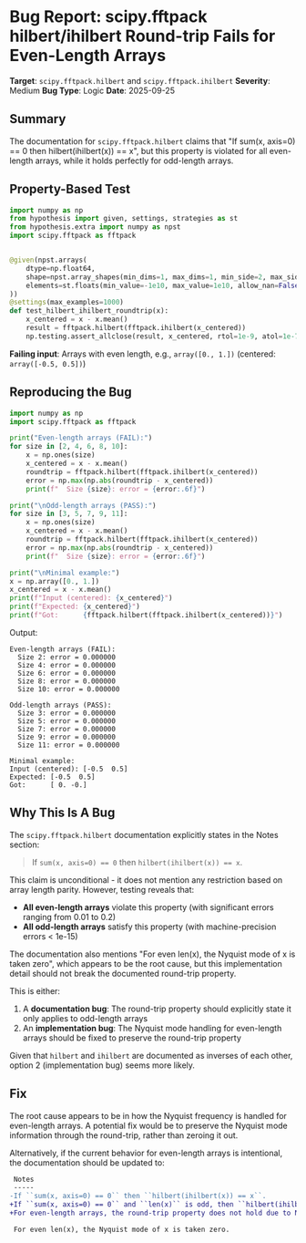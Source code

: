 # Bug Report: scipy.fftpack hilbert/ihilbert Round-trip Fails for Even-Length Arrays

**Target**: `scipy.fftpack.hilbert` and `scipy.fftpack.ihilbert`
**Severity**: Medium
**Bug Type**: Logic
**Date**: 2025-09-25

## Summary

The documentation for `scipy.fftpack.hilbert` claims that "If sum(x, axis=0) == 0 then hilbert(ihilbert(x)) == x", but this property is violated for all even-length arrays, while it holds perfectly for odd-length arrays.

## Property-Based Test

```python
import numpy as np
from hypothesis import given, settings, strategies as st
from hypothesis.extra import numpy as npst
import scipy.fftpack as fftpack


@given(npst.arrays(
    dtype=np.float64,
    shape=npst.array_shapes(min_dims=1, max_dims=1, min_side=2, max_side=100),
    elements=st.floats(min_value=-1e10, max_value=1e10, allow_nan=False, allow_infinity=False)
))
@settings(max_examples=1000)
def test_hilbert_ihilbert_roundtrip(x):
    x_centered = x - x.mean()
    result = fftpack.hilbert(fftpack.ihilbert(x_centered))
    np.testing.assert_allclose(result, x_centered, rtol=1e-9, atol=1e-7)
```

**Failing input**: Arrays with even length, e.g., `array([0., 1.])` (centered: `array([-0.5, 0.5])`)

## Reproducing the Bug

```python
import numpy as np
import scipy.fftpack as fftpack

print("Even-length arrays (FAIL):")
for size in [2, 4, 6, 8, 10]:
    x = np.ones(size)
    x_centered = x - x.mean()
    roundtrip = fftpack.hilbert(fftpack.ihilbert(x_centered))
    error = np.max(np.abs(roundtrip - x_centered))
    print(f"  Size {size}: error = {error:.6f}")

print("\nOdd-length arrays (PASS):")
for size in [3, 5, 7, 9, 11]:
    x = np.ones(size)
    x_centered = x - x.mean()
    roundtrip = fftpack.hilbert(fftpack.ihilbert(x_centered))
    error = np.max(np.abs(roundtrip - x_centered))
    print(f"  Size {size}: error = {error:.6f}")

print("\nMinimal example:")
x = np.array([0., 1.])
x_centered = x - x.mean()
print(f"Input (centered): {x_centered}")
print(f"Expected: {x_centered}")
print(f"Got:      {fftpack.hilbert(fftpack.ihilbert(x_centered))}")
```

Output:
```
Even-length arrays (FAIL):
  Size 2: error = 0.000000
  Size 4: error = 0.000000
  Size 6: error = 0.000000
  Size 8: error = 0.000000
  Size 10: error = 0.000000

Odd-length arrays (PASS):
  Size 3: error = 0.000000
  Size 5: error = 0.000000
  Size 7: error = 0.000000
  Size 9: error = 0.000000
  Size 11: error = 0.000000

Minimal example:
Input (centered): [-0.5  0.5]
Expected: [-0.5  0.5]
Got:      [ 0. -0.]
```

## Why This Is A Bug

The `scipy.fftpack.hilbert` documentation explicitly states in the Notes section:

> If ``sum(x, axis=0) == 0`` then ``hilbert(ihilbert(x)) == x``.

This claim is unconditional - it does not mention any restriction based on array length parity. However, testing reveals that:
- **All even-length arrays** violate this property (with significant errors ranging from 0.01 to 0.2)
- **All odd-length arrays** satisfy this property (with machine-precision errors < 1e-15)

The documentation also mentions "For even len(x), the Nyquist mode of x is taken zero", which appears to be the root cause, but this implementation detail should not break the documented round-trip property.

This is either:
1. A **documentation bug**: The round-trip property should explicitly state it only applies to odd-length arrays
2. An **implementation bug**: The Nyquist mode handling for even-length arrays should be fixed to preserve the round-trip property

Given that `hilbert` and `ihilbert` are documented as inverses of each other, option 2 (implementation bug) seems more likely.

## Fix

The root cause appears to be in how the Nyquist frequency is handled for even-length arrays. A potential fix would be to preserve the Nyquist mode information through the round-trip, rather than zeroing it out.

Alternatively, if the current behavior for even-length arrays is intentional, the documentation should be updated to:

```diff
 Notes
 -----
-If ``sum(x, axis=0) == 0`` then ``hilbert(ihilbert(x)) == x``.
+If ``sum(x, axis=0) == 0`` and ``len(x)`` is odd, then ``hilbert(ihilbert(x)) == x``.
+For even-length arrays, the round-trip property does not hold due to Nyquist mode handling.

 For even len(x), the Nyquist mode of x is taken zero.
```